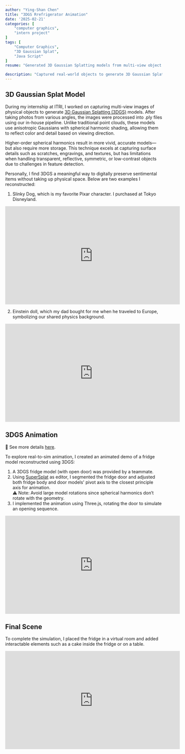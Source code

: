 ```yaml
---
author: "Ying-Shan Chen"
title: "3DGS Rrefrigerator Animation"
date: '2025-02-21'
categories: [
    "computer graphics",
    "intern project"
]
tags: [
    "Computer Graphics",
    "3D Gaussian Splat",
    "Java Script"
]
resume: "Generated 3D Gaussian Splatting models from multi-view object capture and implemented interactive animations using Three.js for real-to-sim visualization"

description: "Captured real-world objects to generate 3D Gaussian Splatting (3DGS) models and created interactive scenes with animations using Three.js."
---
```

## 3D Gaussian Splat Model

During my internship at ITRI, I worked on capturing multi-view images of physical objects to generate <a href="https://github.com/MrNeRF/awesome-3D-gaussian-splatting?tab=readme-ov-file#seminal-paper-introducing-3d-gaussian-splatting">3D Gaussian Splatting (3DGS)</a> models. After taking photos from various angles, the images were processed into .ply files using our in-house pipeline. Unlike traditional point clouds, these models use anisotropic Gaussians with spherical harmonic shading, allowing them to reflect color and detail based on viewing direction.

Higher-order spherical harmonics result in more vivid, accurate models—but also require more storage. This technique excels at capturing surface details such as scratches, engravings, and textures, but has limitations when handling transparent, reflective, symmetric, or low-contrast objects due to challenges in feature detection.

Personally, I find 3DGS a meaningful way to digitally preserve sentimental items without taking up physical space. Below are two examples I reconstructed:

1. Slinky Dog, which is my favorite Pixar character. I purchased at Tokyo Disneyland.
<p align="center">
    <iframe width="560" height="315" src="https://www.youtube.com/embed/WyFcS6JCUUA?si=-PTVyFrgMxis6-VZ&autoplay=1&loop=1&playlist=WyFcS6JCUUA" title="YouTube video player" frameborder="0" allow="accelerometer; autoplay; clipboard-write; encrypted-media; gyroscope; picture-in-picture; web-share" referrerpolicy="strict-origin-when-cross-origin" allowfullscreen></iframe>
</p>

2. Einstein doll, which my dad bought for me when he traveled to Europe, symbolizing our shared physics background.
<p align="center">
    <iframe width="560" height="315" src="https://www.youtube.com/embed/A7ipDpDIhX8?si=AAKfSAixf4cqVkL2&autoplay=1&loop=1&playlist=A7ipDpDIhX8" title="YouTube video player" frameborder="0" allow="accelerometer; autoplay; clipboard-write; encrypted-media; gyroscope; picture-in-picture; web-share" referrerpolicy="strict-origin-when-cross-origin" allowfullscreen></iframe>
</p>

## 3DGS Animation
🔗 See more details <a href="https://github.com/ChenYingShan1114/Fridge-Animation"> here</a>.

To explore real-to-sim animation, I created an animated demo of a fridge model reconstructed using 3DGS:
1. A 3DGS fridge model (with open door) was provided by a teammate.
2. Using <a href="https://superspl.at/editor/"> SuperSplat</a> as editor, I segmented the fridge door and adjusted both fridge body and door models' pivot axis to the closest principle axis for animation.\
⚠️ Note: Avoid large model rotations since spherical harmonics don’t rotate with the geometry.
3. I implemented the animation using Three.js, rotating the door to simulate an opening sequence.

<p align="center">
    <iframe width="560" height="315" src="https://www.youtube.com/embed/jVAnlvHCA4E?si=v34I36xKSirCQY-T&autoplay=1&loop=1&playlist=jVAnlvHCA4E" title="YouTube video player" frameborder="0" allow="accelerometer; autoplay; clipboard-write; encrypted-media; gyroscope; picture-in-picture; web-share" referrerpolicy="strict-origin-when-cross-origin" allowfullscreen></iframe>
</p>

## Final Scene
To complete the simulation, I placed the fridge in a virtual room and added interactable elements such as a cake inside the fridge or on a table.
<p align="center">
    <iframe width="560" height="315" src="https://www.youtube.com/embed/EEthVJPCRZo?si=xPuSPmrN77rIC-sx&autoplay=1&loop=1&playlist=EEthVJPCRZo" title="YouTube video player" frameborder="0" allow="accelerometer; autoplay; clipboard-write; encrypted-media; gyroscope; picture-in-picture; web-share" referrerpolicy="strict-origin-when-cross-origin" allowfullscreen></iframe>
</p>